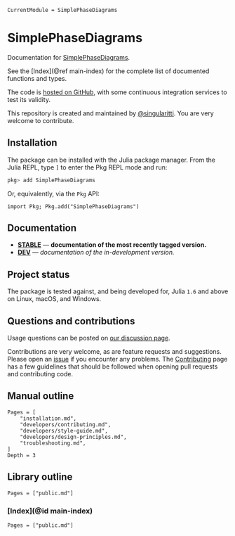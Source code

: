```@meta
CurrentModule = SimplePhaseDiagrams
```

# SimplePhaseDiagrams

Documentation for [SimplePhaseDiagrams](https://github.com/MineralsCloud/SimplePhaseDiagrams.jl).

See the [Index](@ref main-index) for the complete list of documented functions
and types.

The code is [hosted on GitHub](https://github.com/MineralsCloud/SimplePhaseDiagrams.jl),
with some continuous integration services to test its validity.

This repository is created and maintained by [@singularitti](https://github.com/singularitti).
You are very welcome to contribute.

## Installation

The package can be installed with the Julia package manager.
From the Julia REPL, type `]` to enter the Pkg REPL mode and run:

```julia
pkg> add SimplePhaseDiagrams
```

Or, equivalently, via the `Pkg` API:

```@repl
import Pkg; Pkg.add("SimplePhaseDiagrams")
```

## Documentation

- [**STABLE**](https://MineralsCloud.github.io/SimplePhaseDiagrams.jl/stable) — **documentation of the most recently tagged version.**
- [**DEV**](https://MineralsCloud.github.io/SimplePhaseDiagrams.jl/dev) — _documentation of the in-development version._

## Project status

The package is tested against, and being developed for, Julia `1.6` and above on Linux,
macOS, and Windows.

## Questions and contributions

Usage questions can be posted on
[our discussion page](https://github.com/MineralsCloud/SimplePhaseDiagrams.jl/discussions).

Contributions are very welcome, as are feature requests and suggestions. Please open an
[issue](https://github.com/MineralsCloud/SimplePhaseDiagrams.jl/issues)
if you encounter any problems. The [Contributing](@ref) page has
a few guidelines that should be followed when opening pull requests and contributing code.

## Manual outline

```@contents
Pages = [
    "installation.md",
    "developers/contributing.md",
    "developers/style-guide.md",
    "developers/design-principles.md",
    "troubleshooting.md",
]
Depth = 3
```

## Library outline

```@contents
Pages = ["public.md"]
```

### [Index](@id main-index)

```@index
Pages = ["public.md"]
```
